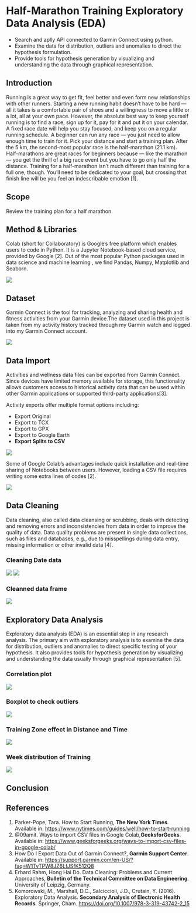 # Half-Marathon Training Exploratory Data Analysis (EDA)
* Search and aplly API connected to Garmin Connect using python.
* Examine the data for distribution, outliers and anomalies to direct the hypothesis formulation.
* Provide tools for hypothesis generation by visualizing and understanding the data through graphical representation.

## Introduction
Running is a great way to get fit, feel better and even form new relationships with other runners. Starting a new running habit doesn’t have to be hard — all it takes is a comfortable pair of shoes and a willingness to move a little or a lot, all at your own pace. However, the absolute best way to keep yourself running is to find a race, sign up for it, pay for it and put it on your calendar. A fixed race date will help you stay focused, and keep you on a regular running schedule. A beginner can run any race — you just need to allow enough time to train for it. Pick your distance and start a training plan. After the 5 km, the second-most popular race is the half-marathon (21.1 km). Half-marathons are great races for beginners because — like the marathon — you get the thrill of a big race event but you have to go only half the distance. Training for a half-marathon isn’t much different than training for a full one, though. You’ll need to be dedicated to your goal, but crossing that finish line will be you feel an indescribable emotion [1].

## Scope
Review the training plan for a half marathon.

## Method & Libraries
Colab (short for Collaboratory) is Google’s free platform which enables users to code in Python. It is a Jupyter Notebook-based cloud service, provided by Google [2]. Out of the most popular Python packages used in data science and machine learning , we find Pandas, Numpy, Matplotlib and Seaborn.

![](images/libraries.png)

## Dataset
Garmin Connect is the tool for tracking, analyzing and sharing health and fitness activities from your Garmin device.The dataset used in this project is taken from my activity history tracked through my Garmin watch and logged into my Garmin Connect account.

![](images/garmin.jpeg)

## Data Import
Activities and wellness data files can be exported from Garmin Connect. Since devices have limited memory available for storage, this functionality allows customers access to historical activity data that can be used within other Garmin applications or supported third-party applications[3].

Activity exports offer multiple format options including:
* Export Original
* Export to TCX
* Export to GPX
* Export to Google Earth
* **Export Splits to CSV**

![](images/Impor_1.png)

Some of Google Colab’s advantages include quick installation and real-time sharing of Notebooks between users. 
However, loading a CSV file requires writing some extra lines of codes [2]. 

![](images/Impor_2.png)

## Data Cleaning
Data cleaning, also called data cleansing or scrubbing, deals with detecting and removing errors and inconsistencies from data in order to improve the quality of data. Data quality problems are present in single data collections, such as files and databases, e.g., due to misspellings during data entry, missing information or other invalid data [4].

### Cleaning Date data
![](images/Limpeza_1.png)
![](images/Limpeza_2.png)

### Cleanned data frame
![](images/Limpeza_4.png)

## Exploratory Data Analysis
Exploratory data analysis (EDA) is an essential step in any research analysis. The primary aim with exploratory analysis is to examine the data for distribution, outliers and anomalies to direct specific testing of your hypothesis. It also provides tools for hypothesis generation by visualizing and understanding the data usually through graphical representation [5].

### Correlation plot
![](images/Imagem_1.png)

### Boxplot to check outliers
![](images/Imagem_2.png)

### Training Zone effect in Distance and Time
![](images/Imagem_3.png)

### Week distribution of Training  
![](images/Imagem_4.png)

## Conclusion

## References
1. Parker-Pope, Tara. How to Start Running, **The New York Times**. Available in: https://www.nytimes.com/guides/well/how-to-start-running
2. @09amit. Ways to import CSV files in Google Colab,**GeeksforGeeks**. Available in: https://www.geeksforgeeks.org/ways-to-import-csv-files-in-google-colab/
3. How Do I Export Data Out of Garmin Connect?, **Garmin Support Center**. Available in: https://support.garmin.com/en-US/?faq=W1TvTPW8JZ6LfJSfK512Q8  
4. Erhard Rahm, Hong Hai Do. Data Cleaning: Problems and Current Approaches, **Bulletin of the Technical Committee on Data Engineering**. University of Leipzig, Germany.
5. Komorowski, M., Marshall, D.C., Salciccioli, J.D., Crutain, Y. (2016). Exploratory Data Analysis. **Secondary Analysis of Electronic Health Records**. Springer, Cham. https://doi.org/10.1007/978-3-319-43742-2_15
